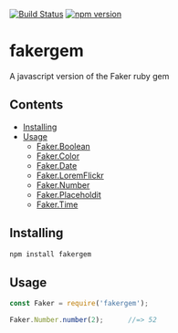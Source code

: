 [![Build Status](https://travis-ci.org/mrstebo/fakergem.svg?branch=master)](https://travis-ci.org/mrstebo/fakergem)
[![npm version](https://badge.fury.io/js/fakergem.svg)](https://badge.fury.io/js/fakergem)

# fakergem
A javascript version of the Faker ruby gem

Contents
--------

- [Installing](#installing)
- [Usage](#usage)
  - [Faker.Boolean](doc/boolean.md)
  - [Faker.Color](doc/color.md)
  - [Faker.Date](doc/date.md)
  - [Faker.LoremFlickr](doc/lorem_flickr.md)
  - [Faker.Number](doc/number.md)
  - [Faker.Placeholdit](doc/placeholdit.md)
  - [Faker.Time](doc/time.md)

## Installing

```bash
npm install fakergem
```

## Usage

```js
const Faker = require('fakergem');

Faker.Number.number(2);      //=> 52
```
